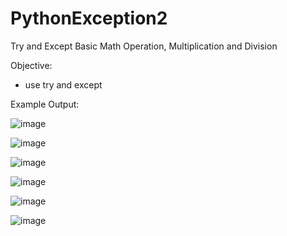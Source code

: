 # PythonException2
Try and Except Basic Math Operation, Multiplication and Division

Objective:
- use try and except

Example Output:

![image](https://user-images.githubusercontent.com/97081479/179419407-e91a421c-4c98-47eb-811b-4f9242feacee.png)

![image](https://user-images.githubusercontent.com/97081479/179419412-33456775-92a1-47b0-9161-00613c565b5b.png)

![image](https://user-images.githubusercontent.com/97081479/179419525-1609c984-c957-4570-9fb9-6e5f2df2b287.png)

![image](https://user-images.githubusercontent.com/97081479/179419437-51d32a0d-df8e-466e-93bd-961815e8e273.png)

![image](https://user-images.githubusercontent.com/97081479/179419444-f6f2c03f-d12a-42ad-a296-12c41c49e568.png)

![image](https://user-images.githubusercontent.com/97081479/179419449-7502b95c-5a4f-4685-b8f9-198cbcae0956.png)

